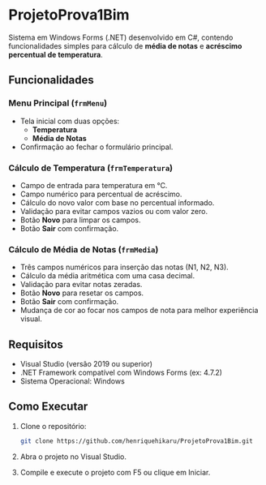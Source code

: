# ProjetoProva1Bim

Sistema em Windows Forms (.NET) desenvolvido em C#, contendo funcionalidades simples para cálculo de **média de notas** e **acréscimo percentual de temperatura**.

## Funcionalidades

### Menu Principal (`frmMenu`)
- Tela inicial com duas opções:
  - **Temperatura**
  - **Média de Notas**
- Confirmação ao fechar o formulário principal.

### Cálculo de Temperatura (`frmTemperatura`)
- Campo de entrada para temperatura em °C.
- Campo numérico para percentual de acréscimo.
- Cálculo do novo valor com base no percentual informado.
- Validação para evitar campos vazios ou com valor zero.
- Botão **Novo** para limpar os campos.
- Botão **Sair** com confirmação.

### Cálculo de Média de Notas (`frmMedia`)
- Três campos numéricos para inserção das notas (N1, N2, N3).
- Cálculo da média aritmética com uma casa decimal.
- Validação para evitar notas zeradas.
- Botão **Novo** para resetar os campos.
- Botão **Sair** com confirmação.
- Mudança de cor ao focar nos campos de nota para melhor experiência visual.

## Requisitos

- Visual Studio (versão 2019 ou superior)
- .NET Framework compatível com Windows Forms (ex: 4.7.2)
- Sistema Operacional: Windows

## Como Executar

1. Clone o repositório:
   ```bash
   git clone https://github.com/henriquehikaru/ProjetoProva1Bim.git
   ````
2. Abra o projeto no Visual Studio.

3. Compile e execute o projeto com F5 ou clique em Iniciar.
